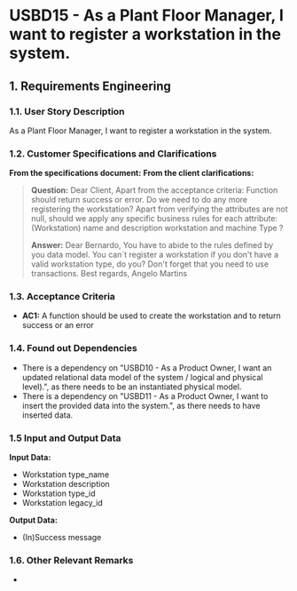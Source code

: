 # USBD15 - As a Plant Floor Manager, I want to register a workstation in the system.

## 1. Requirements Engineering

### 1.1. User Story Description

As a Plant Floor Manager, I want to register a workstation in the system.

### 1.2. Customer Specifications and Clarifications

**From the specifications document:**
**From the client clarifications:**

> **Question:** Dear Client, Apart from the acceptance criteria: Function should return success or error. Do we need to do any more registering the workstation? 
> Apart from verifying the attributes are not null, should we apply any specific business rules for each attribute: (Workstation) name and description workstation and machine Type ?
>
> **Answer:** Dear Bernardo, You have to abide to the rules defined by you data model. You can´t register a workstation if you don't have a valid workstation type, do you? 
> Don't forget that you need to use transactions. Best regards, Angelo Martins
>
### 1.3. Acceptance Criteria

* **AC1:** A function should be used to create the workstation and to return success or an error

### 1.4. Found out Dependencies

* There is a dependency on "USBD10 - As a Product Owner, I want an updated relational data model of the system / logical and physical level).", as there needs to be an instantiated physical model.
* There is a dependency on "USBD11 - As a Product Owner, I want to insert the provided data into the system.", as there needs to have inserted data.

### 1.5 Input and Output Data

**Input Data:**

* Workstation type_name
* Workstation description
* Workstation type_id
* Workstation legacy_id

**Output Data:**

* (In)Success message

### 1.6. Other Relevant Remarks

*